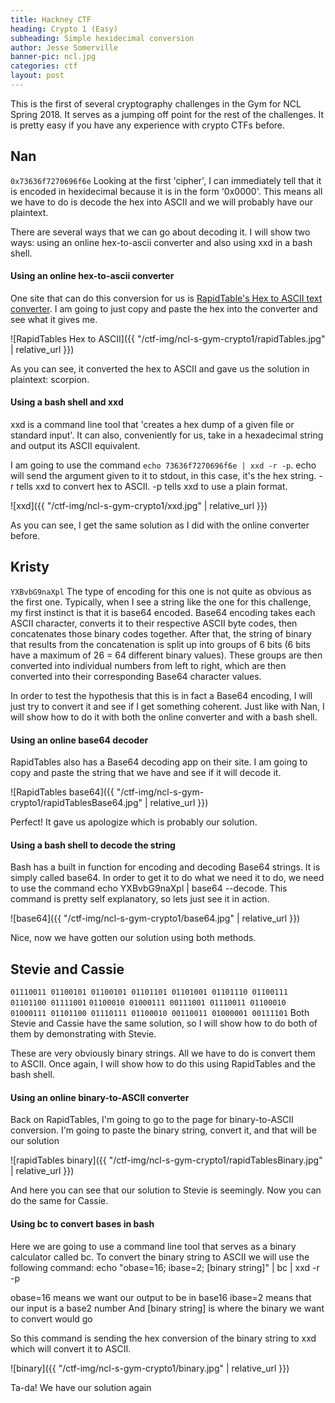 ```yaml
---
title: Hackney CTF
heading: Crypto 1 (Easy)
subheading: Simple hexidecimal conversion
author: Jesse Somerville
banner-pic: ncl.jpg
categories: ctf
layout: post
---
```


This is the first of several cryptography challenges in the Gym for NCL Spring 2018.  It serves as a jumping off point for the rest of the challenges.  It is pretty easy if you have any experience with crypto CTFs before.

## Nan
`0x73636f7270696f6e`
Looking at the first 'cipher', I can immediately tell that it is encoded in hexidecimal because it is in the form '0x0000'. This means all we have to do is decode the hex into ASCII and we will probably have our plaintext.

There are several ways that we can go about decoding it. I will show two ways: using an online hex-to-ascii converter and also using xxd in a bash shell.

#### Using an online hex-to-ascii converter
One site that can do this conversion for us is [RapidTable's Hex to ASCII text converter](https://www.rapidtables.com/convert/number/hex-to-ascii.html). I am going to just copy and paste the hex into the converter and see what it gives me.

![RapidTables Hex to ASCII]({{ "/ctf-img/ncl-s-gym-crypto1/rapidTables.jpg" | relative_url }})

As you can see, it converted the hex to ASCII and gave us the solution in plaintext: scorpion.

#### Using a bash shell and xxd
xxd is a command line tool that 'creates a hex dump of a given file or standard input'. It can also, conveniently for us, take in a hexadecimal string and output its ASCII equivalent.

I am going to use the command `echo 73636f7270696f6e | xxd -r -p`. 
echo will send the argument given to it to stdout, in this case, it's the hex string. 
-r tells xxd to convert hex to ASCII. 
-p tells xxd to use a plain format.

![xxd]({{ "/ctf-img/ncl-s-gym-crypto1/xxd.jpg" | relative_url }})

As you can see, I get the same solution as I did with the online converter before.


## Kristy
`YXBvbG9naXpl`
The type of encoding for this one is not quite as obvious as the first one. Typically, when I see a string like the one for this challenge, my first instinct is that it is base64 encoded. Base64 encoding takes each ASCII character, converts it to their respective ASCII byte codes, then concatenates those binary codes together. After that, the string of binary that results from the concatenation is split up into groups of 6 bits (6 bits have a maximum of 26 = 64 different binary values). These groups are then converted into individual numbers from left to right, which are then converted into their corresponding Base64 character values.

In order to test the hypothesis that this is in fact a Base64 encoding, I will just try to convert it and see if I get something coherent. Just like with Nan, I will show how to do it with both the online converter and with a bash shell.

#### Using an online base64 decoder
RapidTables also has a Base64 decoding app on their site. I am going to copy and paste the string that we have and see if it will decode it.

![RapidTables base64]({{ "/ctf-img/ncl-s-gym-crypto1/rapidTablesBase64.jpg" | relative_url }})


Perfect! It gave us apologize which is probably our solution.

#### Using a bash shell to decode the string
Bash has a built in function for encoding and decoding Base64 strings. It is simply called base64. In order to get it to do what we need it to do, we need to use the command echo YXBvbG9naXpl | base64 --decode. This command is pretty self explanatory, so lets just see it in action.

![base64]({{ "/ctf-img/ncl-s-gym-crypto1/base64.jpg" | relative_url }})

Nice, now we have gotten our solution using both methods.


## Stevie and Cassie
`01110011 01100101 01100101 01101101 01101001 01101110 01100111 01101100 01111001`
`01100010 01000111 00111001 01110011 01100010 01000111 01101100 01110111 01100010 00110011 01000001 00111101`
Both Stevie and Cassie have the same solution, so I will show how to do both of them by demonstrating with Stevie.

These are very obviously binary strings. All we have to do is convert them to ASCII. Once again, I will show how to do this using RapidTables and the bash shell.

#### Using an online binary-to-ASCII converter
Back on RapidTables, I'm going to go to the page for binary-to-ASCII conversion. I'm going to paste the binary string, convert it, and that will be our solution

![rapidTables binary]({{ "/ctf-img/ncl-s-gym-crypto1/rapidTablesBinary.jpg" | relative_url }})

And here you can see that our solution to Stevie is seemingly. Now you can do the same for Cassie.

#### Using bc to convert bases in bash
Here we are going to use a command line tool that serves as a binary calculator called bc. To convert the binary string to ASCII we will use the following command:
echo "obase=16; ibase=2; [binary string]" | bc | xxd -r -p

obase=16 means we want our output to be in base16
ibase=2 means that our input is a base2 number
And [binary string] is where the binary we want to convert would go

So this command is sending the hex conversion of the binary string to xxd which will convert it to ASCII.

![binary]({{ "/ctf-img/ncl-s-gym-crypto1/binary.jpg" | relative_url }})

Ta-da! We have our solution again


